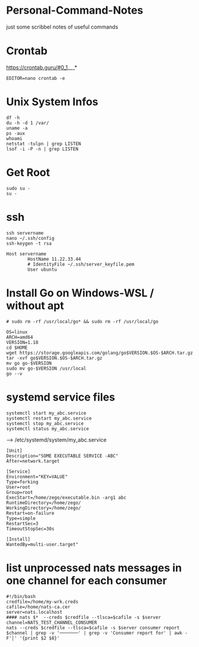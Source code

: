 # Personal-Command-Notes
just some scribbel notes of useful commands

# Crontab

https://crontab.guru/#0_1_*_*_*
```
EDITOR=nano crontab -e
```

# Unix System Infos

```
df -h
du -h -d 1 /var/
uname -a
ps -aux
whoami
netstat -tulpn | grep LISTEN
lsof -i -P -n | grep LISTEN

```

# Get Root

```
sudo su -
su -
```

# ssh

```
ssh servername
nano ~/.ssh/config
ssh-keygen -t rsa
```
```
Host servername
        HostName 11.22.33.44
        # IdentityFile ~/.ssh/server_keyfile.pem
        User ubuntu
```

# Install Go on Windows-WSL / without apt

```
# sudo rm -rf /usr/local/go* && sudo rm -rf /usr/local/go

OS=linux
ARCH=amd64
VERSION=1.18
cd $HOME
wget https://storage.googleapis.com/golang/go$VERSION.$OS-$ARCH.tar.gz
tar -xvf go$VERSION.$OS-$ARCH.tar.gz
mv go go-$VERSION
sudo mv go-$VERSION /usr/local
go --v
```

# systemd service files
```
systemctl start my_abc.service
systemctl restart my_abc.service
systemctl stop my_abc.service
systemctl status my_abc.service
```
--> /etc/systemd/system/my_abc.service
```
[Unit]
Description="SOME EXECUTABLE SERVICE -ABC"
After=network.target

[Service]
Environment="KEY=VALUE"
Type=forking
User=root
Group=root
ExecStart=/home/zego/executable.bin -arg1 abc
RuntimeDirectory=/home/zego/
WorkingDirectory=/home/zego/
Restart=on-failure
Type=simple
RestartSec=3
TimeoutStopSec=30s

[Install]
WantedBy=multi-user.target"
``` 

# list unprocessed nats messages in one channel for each consumer
```
#!/bin/bash
credfile=/home/my-wrk.creds
cafile=/home/nats-ca.cer
server=nats.localhost
#### nats $*  --creds $credfile --tlsca=$cafile -s $server 
channel=NATS_TEST_CHANNEL_CONSUMER
nats --creds $credfile --tlsca=$cafile -s $server consumer report $channel | grep -v '───────' | grep -v 'Consumer report for' | awk -F'│' '{print $2 $8}'
```
